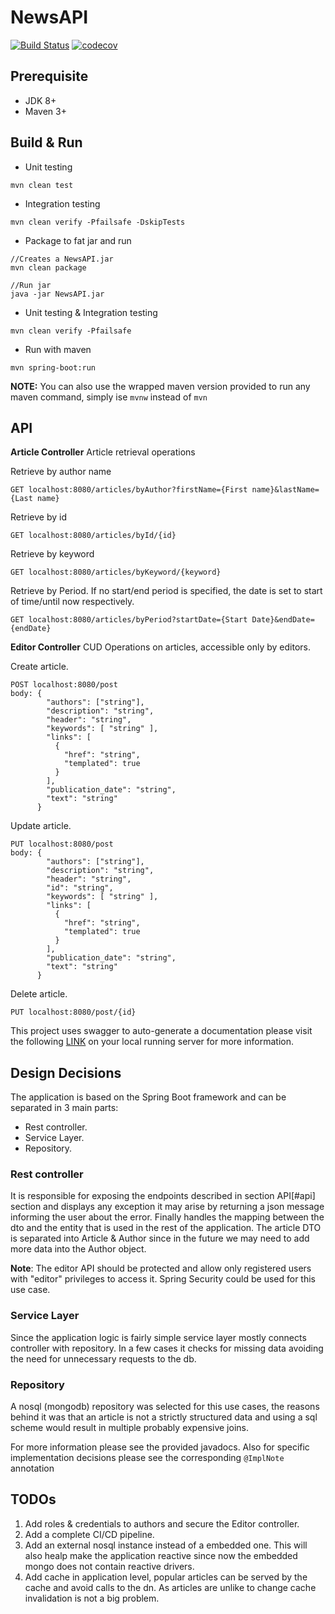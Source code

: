 # NewsAPI

[![Build Status](https://travis-ci.org/nicolasmanic/NewsAPI.svg?branch=master)](https://travis-ci.org/nicolasmanic/TriangleChallenge)
[![codecov](https://codecov.io/gh/nicolasmanic/NewsAPI/branch/master/graph/badge.svg)](https://codecov.io/gh/nicolasmanic/TriangleChallenge)

## Prerequisite
- JDK 8+
- Maven 3+

## Build & Run

- Unit testing
```
mvn clean test
```

- Integration testing
```
mvn clean verify -Pfailsafe -DskipTests
```

- Package to fat jar and run
```
//Creates a NewsAPI.jar
mvn clean package

//Run jar
java -jar NewsAPI.jar
```

- Unit testing & Integration testing
```
mvn clean verify -Pfailsafe
```

- Run with maven
```
mvn spring-boot:run
```

**NOTE:** You can also use the wrapped maven version provided to run any maven command, simply ise ```mvnw``` instead
of ```mvn```

## API

**Article Controller**
Article retrieval operations

Retrieve by author name
``` 
GET localhost:8080/articles/byAuthor?firstName={First name}&lastName={Last name}
```

Retrieve by id
``` 
GET localhost:8080/articles/byId/{id}
```

Retrieve by keyword
``` 
GET localhost:8080/articles/byKeyword/{keyword}
```

Retrieve by Period. If no start/end period is specified, the date is set to start of time/until now respectively.
``` 
GET localhost:8080/articles/byPeriod?startDate={Start Date}&endDate={endDate}
```
**Editor Controller**
CUD Operations on articles, accessible only by editors.

Create article.
``` 
POST localhost:8080/post
body: {
        "authors": ["string"],
        "description": "string",
        "header": "string",
        "keywords": [ "string" ],
        "links": [
          {
            "href": "string",
            "templated": true
          }
        ],
        "publication_date": "string",
        "text": "string"
      }
```

Update article.
``` 
PUT localhost:8080/post
body: {
        "authors": ["string"],
        "description": "string",
        "header": "string",
        "id": "string",
        "keywords": [ "string" ],
        "links": [
          {
            "href": "string",
            "templated": true
          }
        ],
        "publication_date": "string",
        "text": "string"
      }
```

Delete article.
``` 
PUT localhost:8080/post/{id}
```

This project uses swagger to auto-generate a documentation please visit the following [LINK](http://localhost:8080/swagger-ui.html) 
on your local running server for more information.

## Design Decisions

The application is based on the Spring Boot framework and can be separated in 3 main parts:

- Rest controller.
- Service Layer.
- Repository.

### Rest controller

It is responsible for exposing the endpoints described in section API[#api] section and displays any exception
it may arise by returning a json message informing the user about the error. Finally handles the mapping between the dto
and the entity that is used in the rest of the application. The article DTO is separated into Article & Author since in the
future we may need to add more data into the Author object.

**Note**: The editor API should be protected and allow only registered users with "editor" privileges to access it. Spring
Security could be used for this use case.

### Service Layer
Since the application logic is fairly simple service layer mostly connects controller with repository. In a few cases it checks
for missing data avoiding the need for unnecessary requests to the db.

### Repository

A nosql (mongodb) repository was selected for this use cases, the reasons behind it was that an article is not a strictly
structured data and using a sql scheme would result in multiple probably expensive joins.

For more information please see the provided javadocs. Also for specific implementation decisions please see the 
corresponding ```@ImplNote``` annotation


## TODOs

1. Add roles & credentials to authors and secure the Editor controller.
2. Add a complete CI/CD pipeline.
3. Add an external nosql instance instead of a embedded one. This will also healp make the application reactive since now the 
embedded mongo does not contain reactive drivers.
4. Add cache in application level, popular articles can be served by the cache and avoid calls to the dn. As articles are 
unlike to change cache invalidation is not a big problem.